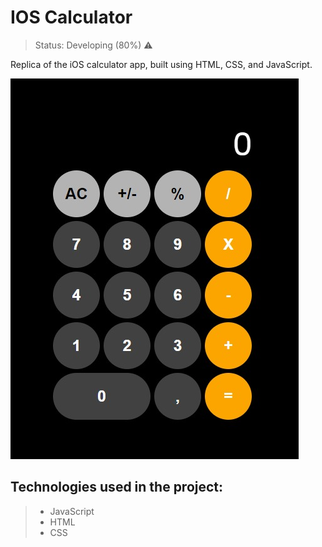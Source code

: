 # IOS Calculator
> Status: Developing (80%) ⚠️
> 
Replica of the iOS calculator app, built using HTML, CSS, and JavaScript.

![IOS Calculator](https://github.com/pedrowillen/ios-calculator/blob/main/assets/images/ios-calc.jpeg)

## Technologies used in the project:
> * JavaScript
> * HTML
> * CSS
